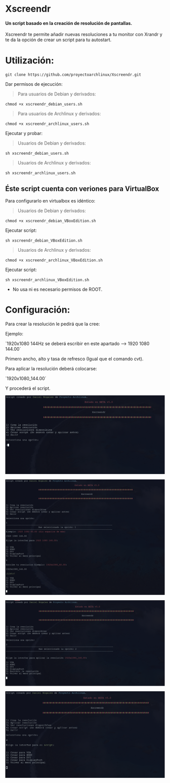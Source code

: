 # Xscreendr
#### Un script basado en la creación de resolución de pantallas.

Xscreendr te permite añadir nuevas resoluciones a tu monitor con Xrandr y te da la opción de crear un script para tu autostart.

# Utilización:

`git clone https://github.com/proyectoarchlinux/Xscreendr.git`

Dar permisos de ejecución:

> Para usuarios de Debian y derivados:

`chmod +x xscreendr_debian_users.sh`

> Para usuarios de Archlinux y derivados:

`chmod +x xscreendr_archlinux_users.sh`

Ejecutar y probar:

> Usuarios de Debian y derivados:

`sh xscreendr_debian_users.sh`

> Usuarios de Archlinux y derivados:

`sh xscreendr_archlinux_users.sh`

## Éste script cuenta con veriones para VirtualBox

Para configurarlo en virtualbox es idéntico:

> Usuarios de Debian y derivados:

`chmod +x xscreendr_debian_VBoxEdition.sh`

Ejecutar script:

`sh xscreendr_debian_VBoxEdition.sh`

> Usuarios de Archlinux y derivados:

`chmod +x xscreendr_archlinux_VBoxEdition.sh`

Ejecutar script:

`sh xscreendr_archlinux_VBoxEdition.sh`

- No usa ni es necesario permisos de ROOT.

# Configuración:

Para crear la resolución le pedirá que la cree:

Ejemplo:

´1920x1080 144Hz se deberá escribir en este apartado --> 1920 1080 144.00´

Primero ancho, alto y tasa de refresco (Igual que el comando cvt).

Para aplicar la resolución deberá colocarse:

´1920x1080_144.00´

Y procederá el script.

<img src="https://raw.githubusercontent.com/proyectoarchlinux/Xscreendr/master/script.png"></img>


<img src="https://raw.githubusercontent.com/proyectoarchlinux/Xscreendr/master/script2.png"></img>


<img src="https://raw.githubusercontent.com/proyectoarchlinux/Xscreendr/master/script3.png"></img>


<img src="https://raw.githubusercontent.com/proyectoarchlinux/Xscreendr/master/script4.png"></img>

